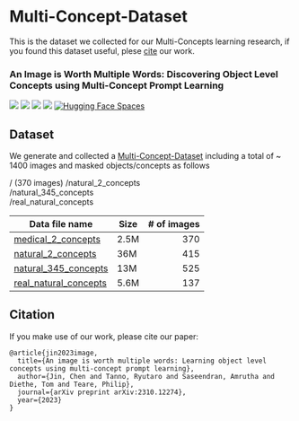 # Multi-Concept-Dataset

This is the dataset we collected for our Multi-Concepts learning research, if you found this dataset useful, plese [cite](https://scholar.googleusercontent.com/scholar.bib?q=info:1P28Cg5FBCYJ:scholar.google.com/&output=citation&scisdr=ClEjyECxEMG0_68ingg:AFWwaeYAAAAAZgIkhgj_fg-Gx2UinlXEQPSzW-U&scisig=AFWwaeYAAAAAZgIkhtDxly2dHs3GWoB6AhLPzk8&scisf=4&ct=citation&cd=-1&hl=en) our work. 

### An Image is Worth Multiple Words: Discovering Object Level Concepts using Multi-Concept Prompt Learning

<a href="https://astrazeneca.github.io/mcpl.github.io/"><img src="https://img.shields.io/static/v1?label=Project&message=Website&color=blue"></a>
<a href="https://arxiv.org/abs/2310.12274"><img src="https://img.shields.io/badge/arXiv-2305.16311-b31b1b.svg"></a>
<a href="https://www.apache.org/licenses/LICENSE-2.0.txt"><img src="https://img.shields.io/badge/License-Apache-yellow"></a>
<a href="https://pytorch.org/"><img src="https://img.shields.io/badge/PyTorch->=1.10.0-Red?logo=pytorch"></a>
[![Hugging Face Spaces](https://img.shields.io/badge/%F0%9F%A4%97%20Hugging%20Face-Spaces-blue)](https://huggingface.co/papers/2310.12274)


## Dataset
We generate and collected a [Multi-Concept-Dataset](dataset) including a total of ~ 1400 images and masked objects/concepts as follows

  /  (370 images)
  /natural_2_concepts  
  /natural_345_concepts  
  /real_natural_concepts

| Data file name | Size | # of images |
| --- | --- | ---: |
| [medical_2_concepts](dataset/medical_2_concepts/) | 2.5M | 370 |
| [natural_2_concepts](dataset/natural_2_concepts/) | 36M | 415 |
| [natural_345_concepts](dataset/natural_345_concepts/) | 13M | 525 |
| [real_natural_concepts](dataset/real_natural_concepts/) | 5.6M | 137 |

## Citation

If you make use of our work, please cite our paper:

```
@article{jin2023image,
  title={An image is worth multiple words: Learning object level concepts using multi-concept prompt learning},
  author={Jin, Chen and Tanno, Ryutaro and Saseendran, Amrutha and Diethe, Tom and Teare, Philip},
  journal={arXiv preprint arXiv:2310.12274},
  year={2023}
}
```
